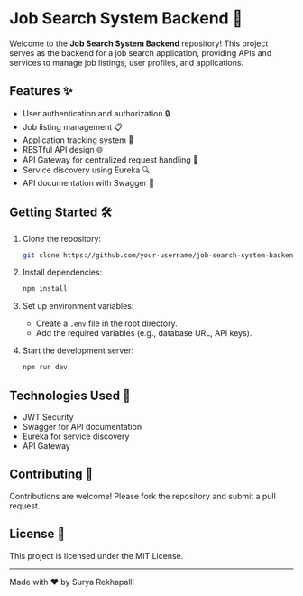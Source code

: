 # Job Search System Backend 🚀

Welcome to the **Job Search System Backend** repository! This project serves as the backend for a job search application, providing APIs and services to manage job listings, user profiles, and applications.

## Features ✨

- User authentication and authorization 🔒
- Job listing management 📋
- Application tracking system 📂
- RESTful API design 🌐
- API Gateway for centralized request handling 🚪
- Service discovery using Eureka 🔍
- API documentation with Swagger 📖

## Getting Started 🛠️

1. Clone the repository:
   ```bash
   git clone https://github.com/your-username/job-search-system-backend.git
   ```
2. Install dependencies:
   ```bash
   npm install
   ```
3. Set up environment variables:

   - Create a `.env` file in the root directory.
   - Add the required variables (e.g., database URL, API keys).

4. Start the development server:
   ```bash
   npm run dev
   ```

## Technologies Used 🧰

- JWT Security
- Swagger for API documentation
- Eureka for service discovery
- API Gateway

## Contributing 🤝

Contributions are welcome! Please fork the repository and submit a pull request.

## License 📄

This project is licensed under the MIT License.

---

Made with ❤️ by Surya Rekhapalli
